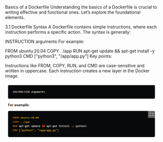 Basics of a Dockerfile
Understanding the basics of a Dockerfile is crucial to writing effective and functional ones. Let’s explore the foundational elements.

3.1 Dockerfile Syntax
A Dockerfile contains simple instructions, where each instruction performs a specific action. The syntax is generally:

INSTRUCTION arguments
For example:

FROM ubuntu:20.04
COPY . /app
RUN apt-get update && apt-get install -y python3
CMD ["python3", "/app/app.py"]
Key points:

Instructions like FROM, COPY, RUN, and CMD are case-sensitive and written in uppercase.
Each instruction creates a new layer in the Docker image.

![alt text](image.png)
